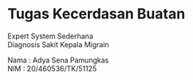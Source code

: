 # Tugas Kecerdasan Buatan
Expert System Sederhana  
Diagnosis Sakit Kepala Migrain

Nama : Adya Sena Pamungkas  
NIM  : 20/460536/TK/51125
